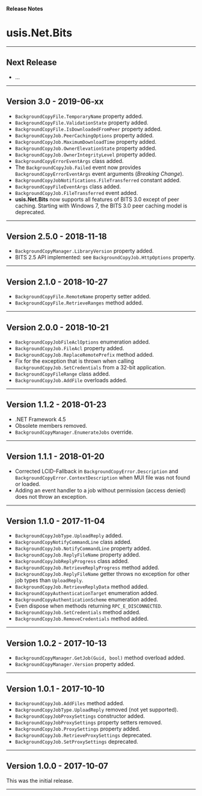 ﻿**Release Notes**

# usis.Net.Bits

---

## Next Release

- ...

---

## Version 3.0 - 2019-06-xx

- `BackgroundCopyFile.TemporaryName` property added.
- `BackgroundCopyFile.ValidationState` property added.
- `BackgroundCopyFile.IsDownloadedFromPeer` property added.
- `BackgroundCopyJob.PeerCachingOptions` property added.
- `BackgroundCopyJob.MaximumDownloadTime` property added.
- `BackgroundCopyJob.OwnerElevationState` property added.
- `BackgroundCopyJob.OwnerIntegrityLevel` property added.
- `BackgroundCopyErrorEventArgs` class added.
- The `BackgroundCopyJob.Failed` event now provides `BackgroundCopyErrorEventArgs` event arguments (*Breaking Change*).
- `BackgroundCopyJobNotifications.FileTransferred` constant added.
- `BackgroundCopyFileEventArgs` class added.
- `BackgroundCopyJob.FileTransferred` event added.
- **usis.Net.Bits** now supports all features of BITS 3.0 except of peer caching. Starting with Windows 7, the BITS 3.0 peer caching model is deprecated.

---

## Version 2.5.0 - 2018-11-18

- `BackgroundCopyManager.LibraryVersion` property added.
- BITS 2.5 API implemented: see `BackgroundCopyJob.HttpOptions` property.

---

## Version 2.1.0 - 2018-10-27

- `BackgroundCopyFile.RemoteName` property setter added.
- `BackgroundCopyFile.RetrieveRanges` method added.

---

## Version 2.0.0 - 2018-10-21

- `BackgroundCopyJobFileAclOptions` enumeration added.
- `BackgroundCopyJob.FileAcl` property added.
- `BackgroundCopyJob.ReplaceRemotePrefix` method added.
- Fix for the exception that is thrown when calling `BackgroundCopyJob.SetCredentials` from a 32-bit application.
- `BackgroundCopyFileRange` class added.
- `BackgroundCopyJob.AddFile` overloads added.

---

## Version 1.1.2 - 2018-01-23

- .NET Framework 4.5
- Obsolete members removed.
- `BackgroundCopyManager.EnumerateJobs` override.

---

## Version 1.1.1 - 2018-01-20

- Corrected LCID-Fallback in `BackgroundCopyError.Description` and `BackgroundCopyError.ContextDescription` when MUI file was not found or loaded.
- Adding an event handler to a job without permission (access denied) does not throw an exception.

---

## Version 1.1.0 - 2017-11-04

- `BackgroundCopyJobType.UploadReply` added. 
- `BackgroundCopyNotifyCommandLine` class added.
- `BackgroundCopyJob.NotifyCommandLine` property added.
- `BackgroundCopyJob.ReplyFileName` property added.
- `BackgroundCopyJobReplyProgress` class added.
- `BackgroundCopyJob.RetrieveReplyProgress` method added.
- `BackgroundCopyJob.ReplyFileName` getter throws no exception for other job types than `UploadReply`.
- `BackgroundCopyJob.RetrieveReplyData` method added.
- `BackgroundCopyAuthenticationTarget` enumeration added.
- `BackgroundCopyAuthenticationScheme` enumeration added.
- Even dispose when methods returning `RPC_E_DISCONNECTED`.
- `BackgroundCopyJob.SetCredentials` method added.
- `BackgroundCopyJob.RemoveCredentials` method added.

---

## Version 1.0.2 - 2017-10-13

- `BackgroundCopyManager.GetJob(Guid, bool)` method overload added.
- `BackgroundCopyManager.Version` property added.

---

## Version 1.0.1 - 2017-10-10

- `BackgroundCopyJob.AddFiles` method added.
- `BackgroundCopyJobType.UploadReply` removed (not yet supported).
- `BackgroundCopyJobProxySettings` constructor added.
- `BackgroundCopyJobProxySettings` property setters removed.
- `BackgroundCopyJob.ProxySettings` property added.
- `BackgroundCopyJob.RetrieveProxySettings` deprecated.
- `BackgroundCopyJob.SetProxySettings` deprecated.

---

## Version 1.0.0 - 2017-10-07

This was the initial release.

---
